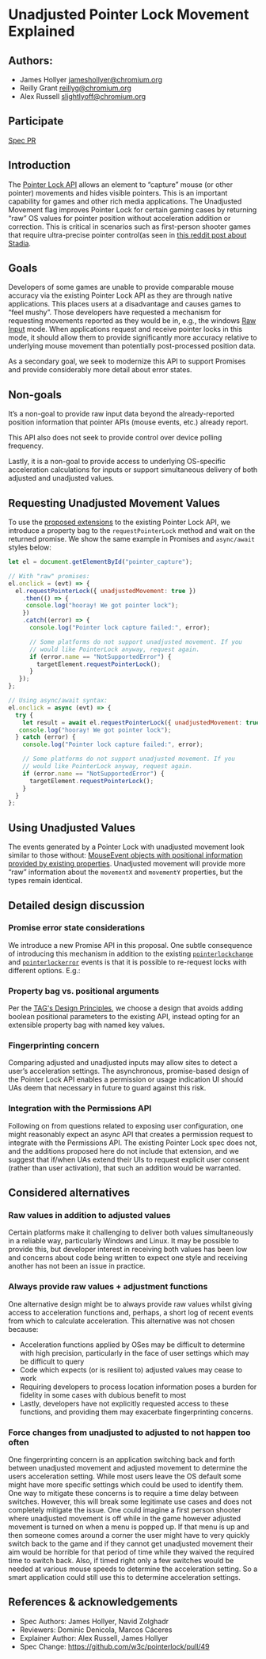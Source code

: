 # Unadjusted Pointer Lock Movement Explained

## Authors:

- James Hollyer <jameshollyer@chromium.org>
- Reilly Grant <reillyg@chromium.org>
- Alex Russell <slightlyoff@chromium.org>

## Participate

[Spec PR](https://github.com/w3c/pointerlock/pull/49)

## Introduction

The [Pointer Lock API](https://w3c.github.io/pointerlock/) allows an element to “capture” mouse (or other pointer) movements and hides visible pointers. This is an important capability for games and other rich media applications. The Unadjusted Movement flag improves Pointer Lock for certain gaming cases by returning “raw” OS values for pointer position without acceleration addition or correction. This is critical in scenarios such as first-person shooter games that require ultra-precise pointer control(as seen in [this reddit post about Stadia](https://www.reddit.com/r/Stadia/comments/e0y6ij/fix_your_mouse_in_chrome/).

## Goals

Developers of some games are unable to provide comparable mouse accuracy via the existing Pointer Lock API as they are through native applications. This places users at a disadvantage and causes games to “feel mushy”. Those developers have requested a mechanism for requesting movements reported as they would be in, e.g., the windows [Raw Input](https://docs.microsoft.com/en-us/windows/win32/inputdev/about-raw-input) mode. When applications request and receive pointer locks in this mode, it should allow them to provide significantly more accuracy relative to underlying mouse movement than potentially post-processed position data.

As a secondary goal, we seek to modernize this API to support Promises and provide considerably more detail about error states.

## Non-goals

It’s a non-goal to provide raw input data beyond the already-reported position information that pointer APIs (mouse events, etc.) already report.

This API also does not seek to provide control over device polling frequency.

Lastly, it is a non-goal to provide access to underlying OS-specific acceleration calculations for inputs or support simultaneous delivery of both adjusted and unadjusted values.

## Requesting Unadjusted Movement Values

To use the [proposed extensions](https://github.com/w3c/pointerlock/pull/49) to the existing Pointer Lock API, we introduce a property bag to the `requestPointerLock` method and wait on the returned promise. We show the same example in Promises and `async/await` styles below:

```js
let el = document.getElementById("pointer_capture");

// With "raw" promises:
el.onclick = (evt) => {
  el.requestPointerLock({ unadjustedMovement: true })
    .then(() => {
     console.log("hooray! We got pointer lock");
    })
    .catch((error) => {
      console.log("Pointer lock capture failed:", error);

      // Some platforms do not support unadjusted movement. If you
      // would like PointerLock anyway, request again.
      if (error.name == "NotSupportedError") {
        targetElement.requestPointerLock();
      }
   });
};

// Using async/await syntax:
el.onclick = async (evt) => {
  try {
    let result = await el.requestPointerLock({ unadjustedMovement: true });
   console.log("hooray! We got pointer lock");
  } catch (error) {
    console.log("Pointer lock capture failed:", error);

    // Some platforms do not support unadjusted movement. If you
    // would like PointerLock anyway, request again.
    if (error.name == "NotSupportedError") {
      targetElement.requestPointerLock();
    }
  }
};
```

## Using Unadjusted Values
The events generated by a Pointer Lock with unadjusted movement look similar to those without: [MouseEvent objects with positional information provided by existing properties](https://developer.mozilla.org/en-US/docs/Web/API/Pointer_Lock_API#Extensions_to_mouse_events). Unadjusted movement will provide more “raw” information about the `movementX` and `movementY` properties, but the types remain identical.

## Detailed design discussion

### Promise error state considerations

We introduce a new Promise API in this proposal. One subtle consequence of introducing this mechanism in addition to the existing [`pointerlockchange`](https://developer.mozilla.org/en-US/docs/Web/API/Pointer_Lock_API#pointerlockchange_event) and [`pointerlockerror`](https://developer.mozilla.org/en-US/docs/Web/API/Pointer_Lock_API#pointerlockerror_event) events is that it is possible to re-request locks with different options. E.g.:

### Property bag vs. positional arguments

Per the [TAG's Design Principles](https://w3ctag.github.io/design-principles/#prefer-dict-to-bool), we choose a design that avoids adding boolean positional parameters to the existing API, instead opting for an extensible property bag with named key values.

### Fingerprinting concern

Comparing adjusted and unadjusted inputs may allow sites to detect a user’s acceleration settings. The asynchronous, promise-based design of the Pointer Lock API enables a permission or usage indication UI should UAs deem that necessary in future to guard against this risk.

### Integration with the Permissions API

Following on from questions related to exposing user configuration, one might reasonably expect an async API that creates a permission request to integrate with the Permissions API. The existing Pointer Lock spec does not, and the additions proposed here do not include that extension, and we suggest that if/when UAs extend their UIs to request explicit user consent (rather than user activation), that such an addition would be warranted.

## Considered alternatives

### Raw values in addition to adjusted values

Certain platforms make it challenging to deliver both values simultaneously in a reliable way, particularly Windows and Linux. It may be possible to provide this, but developer interest in receiving both values has been low and concerns about code being written to expect one style and receiving another has not been an issue in practice.

### Always provide raw values + adjustment functions

One alternative design might be to always provide raw values whilst giving access to acceleration functions and, perhaps, a short log of recent events from which to calculate acceleration. This alternative was not chosen because:

  - Acceleration functions applied by OSes may be difficult to determine with high precision, particularly in the face of user settings which may be difficult to query
  - Code which expects (or is resilient to) adjusted values may cease to work
  - Requiring developers to process location information poses a burden for fidelity in some cases with dubious benefit to most
  - Lastly, developers have not explicitly requested access to these functions, and providing them may exacerbate fingerprinting concerns.

### Force changes from unadjusted to adjusted to not happen too often

One fingerprinting concern is an application switching back and forth between unadjusted movement and adjusted movement to determine the users acceleration setting. While most users leave the OS default some might have more specific settings which could be used to identify them. One way to mitigate these concerns is to require a time delay between switches. However, this will break some legitimate use cases and does not completely mitigate the issue. One could imagine a first person shooter where unadjusted movement is off while in the game however adjusted movement is turned on when a menu is popped up. If that menu is up and then someone comes around a corner the user might have to very quickly switch back to the game and if they cannot get unadjusted movement their aim would be horrible for that period of time while they waived the required time to switch back. Also, if timed right only a few switches would be needed at various mouse speeds to determine the acceleration setting. So a smart application could still use this to determine acceleration settings.

## References & acknowledgements

 - Spec Authors: James Hollyer, Navid Zolghadr
 - Reviewers: Dominic Denicola, Marcos Cáceres
 - Explainer Author: Alex Russell, James Hollyer
 - Spec Change: https://github.com/w3c/pointerlock/pull/49
